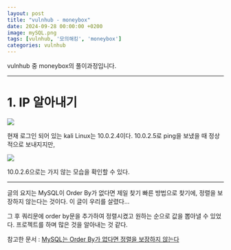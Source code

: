 ```yaml
---
layout: post
title: "vulnhub - moneybox"
date: 2024-09-28 00:00:00 +0200
image: mySQL.png
tags: [vulnhub, '모의해킹', 'moneybox']
categories: vulnhub
---
```

vulnhub 중 moneybox의 풀이과정입니다.

***

# 1. IP 알아내기

![]({{site.baseurl}}/images/moneybox/1_1.png)

현재 로그인 되어 있는 kali Linux는 10.0.2.4이다.
10.0.2.5로 ping을 보냈을 때 정상적으로 보내지지만,

![]({{site.baseurl}}/images/moneybox/1_2.png)

10.0.2.6으로는 가지 않는 모습을 확인할 수 있다.

***


글의 요지는 MySQL이 Order By가 없다면
제일 찾기 빠른 방법으로 찾기에, 정렬을 보장하지 않는다는 것이다.
이 글이 우리를 살렸다...

그 후 쿼리문에 order by문을 추가하여 정렬시켰고
원하는 순으로 값을 뽑아낼 수 있었다.
프로젝트를 하며 많은 것을 알아내는 것 같다.




참고한 문서 : [MySQL는 Order By가 없다면 정렬을 보장하지 않는다][jekyll-docs]

[jekyll-docs]: https://hudi.blog/mysql-no-order-by-no-sorting-guarantee/


<!-- Jekyll also offers powerful support for code snippets:

{% highlight ruby %}
def print_hi(name)
  puts "Hi, #{name}"
end
print_hi('Tom')
#=> prints 'Hi, Tom' to STDOUT.
{% endhighlight %}

Check out the [Jekyll docs][jekyll-docs] for more info on how to get the most out of Jekyll. File all bugs/feature requests at [Jekyll’s GitHub repo][jekyll-gh]. If you have questions, you can ask them on [Jekyll Talk][jekyll-talk].

[jekyll-docs]: https://hudi.blog/mysql-no-order-by-no-sorting-guarantee/
[jekyll-gh]:   https://github.com/jekyll/jekyll
[jekyll-talk]: https://talk.jekyllrb.com/ -->
